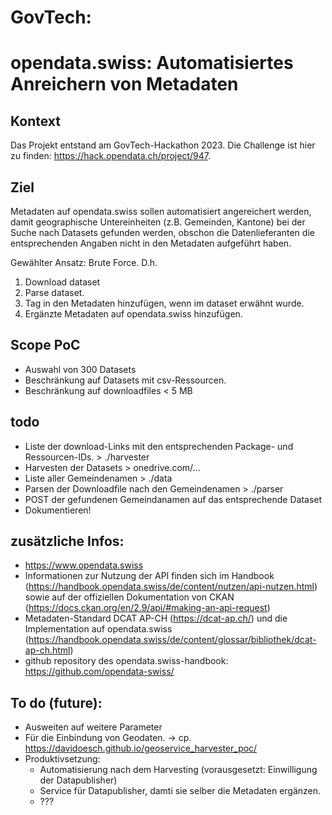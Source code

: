 # GovTech: 

# opendata.swiss: Automatisiertes Anreichern von Metadaten

## Kontext
Das Projekt entstand am GovTech-Hackathon 2023. Die Challenge ist hier zu finden: https://hack.opendata.ch/project/947.

## Ziel
Metadaten auf opendata.swiss sollen automatisiert angereichert werden, damit geographische Untereinheiten (z.B. Gemeinden, Kantone) bei der Suche 
nach Datasets gefunden werden, obschon die Datenlieferanten die entsprechenden Angaben nicht in den Metadaten aufgeführt haben.

Gewählter Ansatz: Brute Force. D.h. 
1. Download dataset 
2. Parse dataset.
3. Tag <gemeindename> in den Metadaten hinzufügen, wenn <gemeindename> im dataset erwähnt wurde.
4. Ergänzte Metadaten auf opendata.swiss hinzufügen.


## Scope PoC
- Auswahl von 300 Datasets
- Beschränkung auf Datasets mit csv-Ressourcen.
- Beschränkung auf downloadfiles < 5 MB


## todo

- Liste der download-Links mit den entsprechenden Package- und Ressourcen-IDs. > ./harvester
- Harvesten der Datasets > onedrive.com/...
- Liste aller Gemeindenamen > ./data
- Parsen der Downloadfile nach den Gemeindenamen > ./parser
- POST der gefundenen Gemeindanamen auf das entsprechende Dataset
- Dokumentieren!


## zusätzliche Infos: 

- https://www.opendata.swiss
- Informationen zur Nutzung der API finden sich im Handbook (https://handbook.opendata.swiss/de/content/nutzen/api-nutzen.html) sowie auf der offiziellen Dokumentation von CKAN (https://docs.ckan.org/en/2.9/api/#making-an-api-request)
- Metadaten-Standard DCAT AP-CH (https://dcat-ap.ch/) und die Implementation auf opendata.swiss (https://handbook.opendata.swiss/de/content/glossar/bibliothek/dcat-ap-ch.html)
- github repository des opendata.swiss-handbook: https://github.com/opendata-swiss/

## To do (future):

- Ausweiten auf weitere Parameter
- Für die Einbindung von Geodaten. -> cp. https://davidoesch.github.io/geoservice_harvester_poc/
- Produktivsetzung: 
  - Automatisierung nach dem Harvesting (vorausgesetzt: Einwilligung der Datapublisher)
  - Service für Datapublisher, damti sie selber die Metadaten ergänzen.  
  - ???
